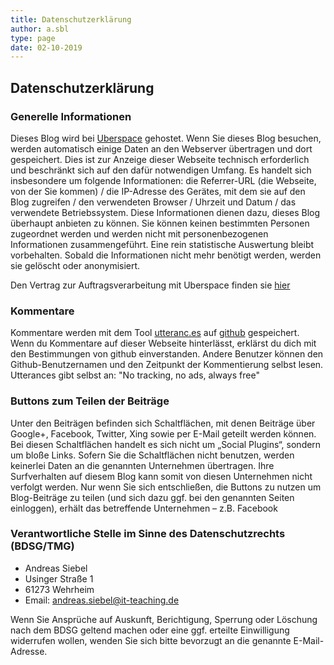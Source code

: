 ```yaml
---
title: Datenschutzerklärung
author: a.sbl
type: page
date: 02-10-2019
---
```


Datenschutzerklärung
----------------------

### Generelle Informationen

 Dieses Blog wird bei <a href="https://uberspace.de/">Uberspace</a> gehostet. Wenn Sie dieses Blog besuchen, werden automatisch einige Daten an den Webserver übertragen und dort gespeichert. Dies ist zur Anzeige dieser Webseite technisch erforderlich und beschränkt sich auf den dafür notwendigen Umfang. Es handelt sich insbesondere um folgende Informationen: die Referrer-URL (die Webseite, von der Sie kommen) / die IP-Adresse des Gerätes, mit dem sie auf den Blog zugreifen / den verwendeten Browser / Uhrzeit und Datum / das verwendete Betriebssystem. Diese Informationen dienen dazu, dieses Blog überhaupt anbieten zu können. Sie können keinen bestimmten Personen zugeordnet werden und werden nicht mit personenbezogenen Informationen zusammengeführt. Eine rein statistische Auswertung bleibt vorbehalten. Sobald die Informationen nicht mehr benötigt werden, werden sie gelöscht oder anonymisiert.

 Den Vertrag zur Auftragsverarbeitung mit Uberspace finden sie [hier](/av-vertrag.pdf)

### Kommentare

Kommentare werden mit dem Tool [utteranc.es](https://utteranc.es/) auf [github](https://github.org) gespeichert. Wenn du Kommentare auf dieser Webseite hinterlässt, erklärst du dich mit den Bestimmungen von github einverstanden. Andere Benutzer können den Github-Benutzernamen und den Zeitpunkt der Kommentierung selbst lesen. Utterances gibt selbst an: "No tracking, no ads, always free"

### Buttons zum Teilen der Beiträge

Unter den Beiträgen befinden sich Schaltflächen, mit denen Beiträge über Google+, Facebook, Twitter, Xing sowie per E-Mail geteilt werden können. Bei diesen Schaltflächen handelt es sich nicht um „Social Plugins“, sondern um bloße Links. Sofern Sie die Schaltflächen nicht benutzen, werden keinerlei Daten an die genannten Unternehmen übertragen. Ihre Surfverhalten auf diesem Blog kann somit von diesen Unternehmen nicht verfolgt werden. Nur wenn Sie sich entschließen, die Buttons zu nutzen um Blog-Beiträge zu teilen (und sich dazu ggf. bei den genannten Seiten einloggen), erhält das betreffende Unternehmen – z.B. Facebook
 
### Verantwortliche Stelle im Sinne des Datenschutzrechts (BDSG/TMG)
  
  * Andreas Siebel
  * Usinger Straße 1
  * 61273 Wehrheim
  * Email: andreas.siebel@it-teaching.de

Wenn Sie Ansprüche auf Auskunft, Berichtigung, Sperrung oder Löschung nach dem BDSG geltend machen oder eine ggf. erteilte Einwilligung widerrufen wollen, wenden Sie sich bitte bevorzugt an die genannte E-Mail-Adresse.